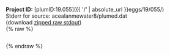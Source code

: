 **Project ID:** [plumID:19.055]({{ '/' | absolute_url }}eggs/19/055/)  
Stderr for source:  acealanmewater8/plumed.dat   
(download [zipped raw stdout](plumed.dat.plumed.stdout.txt.zip))  
{% raw %}
<pre>
</pre>
{% endraw %}
